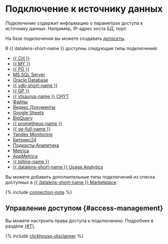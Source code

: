 # Подключение к источнику данных

_Подключение_ содержит информацию о параметрах доступа к источнику данных. Например, IP-адрес хоста БД, порт.

На базе подключения вы можете создавать [_датасеты_](dataset/index.md).

В {{ datalens-short-name }} доступны следующие типы подключений:

* [{{ CH }}](../operations/connection/create-clickhouse.md)
* [{{ MY }}](../operations/connection/create-mysql.md)
* [{{ PG }}](../operations/connection/create-postgresql.md)
* [MS SQL Server](../operations/connection/create-mssql-server.md)
* [Oracle Database](../operations/connection/create-oracle.md)
* [{{ ydb-short-name }}](../operations/connection/create-ydb.md)
* [{{ GP }}](../operations/connection/create-greenplum.md)
* [{{ ytsaurus-name }} CHYT](../operations/connection/chyt/create-chyt.md)
* [Файлы](../operations/connection/create-file.md)
* [Яндекс Документы](../operations/connection/create-yadocs.md)
* [Google Sheets](../operations/connection/create-google-sheets.md)
* [BigQuery](../operations/connection/create-big-query.md)
* [{{ prometheus-name }}](../operations/connection/create-prometheus.md)
* [{{ yq-full-name }}](../operations/connection/create-yandex-query.md)
* [Yandex Monitoring](../operations/connection/create-monitoring.md)
* [Битрикс24](../operations/connection/create-bitrix24.md)
* [Подкасты Аналитика](../operations/connection/create-podcasts.md)
* [Metrica](../operations/connection/create-metrica-api.md)
* [AppMetrica](../operations/connection/create-appmetrica.md)
* [{{ billing-name }}](../operations/connection/create-cloud-billing.md)
* [{{ datalens-short-name }} Usage Analytics](../operations/connection/create-usage-tracking.md)




Вы можете добавить дополнительные типы подключений из списка доступных в [{{ datalens-short-name }} Marketplace](marketplace.md).



{% include [connection-note](../../_includes/datalens/datalens-connection-note.md) %}



## Управление доступом {#access-management}

Вы можете настроить права доступа к подключению. Подробнее в разделе [{#T}](../security/index.md).


{% include [clickhouse-disclaimer](../../_includes/clickhouse-disclaimer.md) %}
